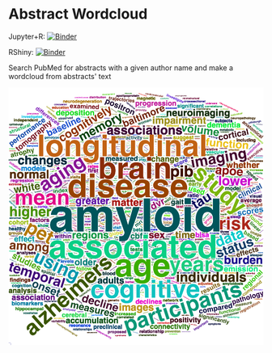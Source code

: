 # Abstract Wordcloud

Jupyter+R: [![Binder](https://mybinder.org/badge_logo.svg)](https://mybinder.org/v2/gh/bilgelm/abstract_wordcloud/main)

RShiny: [![Binder](https://mybinder.org/badge_logo.svg)](https://mybinder.org/v2/gh/bilgelm/abstract_wordcloud/main?urlpath=shiny)

Search PubMed for abstracts with a given author name and
make a wordcloud from abstracts' text

![Murat Bilgel's wordcloud](mywordcloud.png "Abstract wordcloud")
